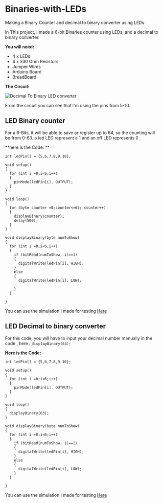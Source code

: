 # Binaries-with-LEDs
Making a Binary Counter and decimal to binary converter using LEDs

In This project, I made a 6-bit Binaries counter using LEDs, and a decimal to binary converter.

**You will need:**
* 4 x LEDs
* 4 x 330 Ohm Resistors
* Jumper Wires
* Arduino Board
* BreadBoard

**The Circuit:**

![Decimal To Binary LED converter](https://user-images.githubusercontent.com/109004035/184699726-3398f108-7f6f-4292-b2ce-afd864e953f1.png)

From the circuit you can see that I'm using the pins from 5-10.

## LED Binary counter

For a 6-Bits, it will be able to save or register up to 64, so the counting will be from 0-63.
a led LED represent a 1 and an off LED represents 0 . 

**here is the Code: **
```
int ledPin[] = {5,6,7,8,9,10};

void setup()
{
  for (int i =0;i<6;i++)
  {
    pinMode(ledPin[i], OUTPUT);
  }
}

void loop()
{
  for (byte counter =0;counter<=63; counter++)
  {
    displayBinary(counter);
    delay(500);
  }
}

void displayBinary(byte numToShow)
{
  for (int i =0;i<6;i++)
  {
    if (bitRead(numToShow, i)==1)
    {
      digitalWrite(ledPin[i], HIGH);
    }
    else
    {
      digitalWrite(ledPin[i], LOW);
     
    }
  }

}
```
You can use the simulation I made for testing [Here](https://www.tinkercad.com/things/iIddg7pFbi3-led-binary-counter/editel)
## LED Decimal to binary converter

For this code, you will have to input your decimal number manually in the code , here : `displayBinary(63);`

**Here is the Code:**
```
int ledPin[] = {5,6,7,8,9,10};

void setup()
{
  for (int i =0;i<6;i++)
  {
    pinMode(ledPin[i], OUTPUT);
  }
}

void loop()
{
  displayBinary(63);
}

void displayBinary(byte numToShow)
{
  for (int i =0;i<6;i++)
  {
    if (bitRead(numToShow, i)==1)
    {
      digitalWrite(ledPin[i], HIGH);
    }
    else
    {
      digitalWrite(ledPin[i], LOW);
    }
  }

}
```
You can use the simulation I made for testing [Here](https://www.tinkercad.com/things/8aIIds2xgAY-decimal-to-binary-led-converter/editel)
